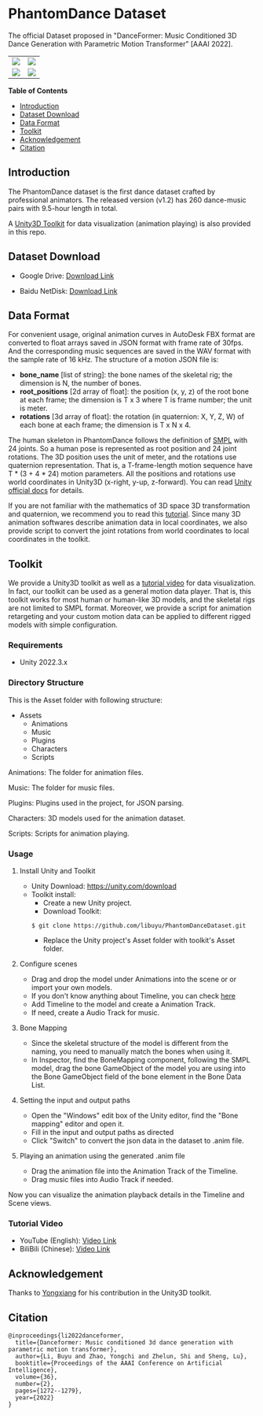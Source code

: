 # PhantomDance Dataset

The official Dataset proposed in "DanceFormer: Music Conditioned 3D Dance Generation with Parametric Motion Transformer” [AAAI 2022]. 

<table class="center">
<tr>
  
  <td><img src="https://huiye-tech.github.io/files/ChineseClassic.gif"></td>
  <td><img src="https://raw.githubusercontent.com/libuyu/libuyu.github.io/master/files/Otaku.gif"></td>
</tr>
<tr>
  <td><img src="https://raw.githubusercontent.com/libuyu/libuyu.github.io/master/files/Jazz.gif"></td>
  <td><img src="https://huiye-tech.github.io/files/HipHop.gif"></td>
</tr>
</table>

**Table of Contents**
- [Introduction](#introduction)
- [Dataset Download](#dataset-download)
- [Data Format](#data-format)
- [Toolkit](#toolkit)
- [Acknowledgement](#acknowledgement)
- [Citation](#citation)

## Introduction
The PhantomDance dataset is the first dance dataset crafted by professional animators. The released version (v1.2) has 260 dance-music pairs with 9.5-hour length in total.

A [Unity3D Toolkit](#toolkit) for data visualization (animation playing) is also provided in this repo.

## Dataset Download

- Google Drive: [Download Link](https://drive.google.com/file/d/1cDLsniPSXDSkuXPXosf6A8ybglz6adH8/view?usp=sharing)

- Baidu NetDisk: [Download Link](https://pan.baidu.com/s/1eXRlvSQkJn7-fhLHnzEVPQ?pwd=44d2)


## Data Format
For convenient usage, original animation curves in AutoDesk FBX format are converted to float arrays saved in JSON format with frame rate of 30fps. And the corresponding music sequences are saved in the WAV format with the sample rate of 16 kHz. The structure of a motion JSON file is:
- **bone_name** [list of string]: the bone names of the skeletal rig; the dimension is N, the number of bones.
- **root_positions** [2d array of float]: the position (x, y, z) of the root bone at each frame; the dimension is T x 3 where T is frame number; the unit is meter.
- **rotations** [3d array of float]: the rotation (in quaternion: X, Y, Z, W) of each bone at each frame; the dimension is T x N x 4.

The human skeleton in PhantomDance follows the definition of [SMPL](https://smpl.is.tue.mpg.de/) with 24 joints. So a human pose is represented as root position and 24 joint rotations. The 3D position uses the unit of meter, and the rotations use quaternion representation. That is, a T-frame-length motion sequence have T * (3 + 4 * 24) motion parameters. All the positions and rotations use world coordinates in Unity3D (x-right, y-up, z-forward). You can read [Unity official docs](https://docs.unity3d.com/Manual/QuaternionAndEulerRotationsInUnity.html) for details.

If you are not familiar with the mathematics of 3D space 3D transformation and quaternion, we recommend you to read this [tutorial](http://web.mit.edu/2.998/www/QuaternionReport1.pdf). Since many 3D animation softwares describe animation data in local coordinates, we also provide script to convert the joint rotations from world coordinates to local coordinates in the toolkit.


## Toolkit

We provide a Unity3D toolkit as well as a [tutorial video](#tutorial-video) for data visualization. In fact, our toolkit can be used as a general motion data player. That is, this toolkit works for most human or human-like 3D models, and the skeletal rigs are not limited to SMPL format. Moreover, we provide a script for animation retargeting and your custom motion data can be applied to different rigged models with simple configuration.

### Requirements
- Unity 2022.3.x

### Directory Structure

This is the Asset folder with following structure:

- Assets
  - Animations
  - Music
  - Plugins
  - Characters
  - Scripts

Animations: The folder for animation files.

Music: The folder for music files.

Plugins: Plugins used in the project, for JSON parsing.

Characters: 3D models used for the animation dataset.

Scripts: Scripts for animation playing.

### Usage

1. Install Unity and Toolkit
   - Unity Download: https://unity.com/download
   - Toolkit install: 
      - Create a new Unity project.
      - Download Toolkit:
      ```
      $ git clone https://github.com/libuyu/PhantomDanceDataset.git
      ```
      - Replace the Unity project's Asset folder with toolkit's Asset folder. 

2. Configure scenes
   - Drag and drop the model under Animations into the scene or or import your own models.
   - If you don't know anything about Timeline, you can check [here](https://docs.unity3d.com/2021.3/Documentation/Manual/com.unity.timeline.html)
   - Add Timeline to the model and create a Animation Track.
   - If need, create a Audio Track for music.

3. Bone Mapping
   - Since the skeletal structure of the model is different from the naming, you need to manually match the bones when using it.
   - In Inspector, find the BoneMapping component, following the SMPL model, drag the bone GameObject of the model you are using into the Bone GameObject field of the bone element in the Bone Data List.

4. Setting the input and output paths
   - Open the "Windows" edit box of the Unity editor, find the "Bone mapping" editor and open it.
   - Fill in the input and output paths as directed
   - Click "Switch" to convert the json data in the dataset to .anim file.

5. Playing an animation using the generated .anim file
   - Drag the animation file into the Animation Track of the Timeline.
   - Drag music files into Audio Track if needed.

Now you can visualize the animation playback details in the Timeline and Scene views.

### Tutorial Video

- YouTube (English): [Video Link]()
- BiliBili (Chinese): [Video Link]()


## Acknowledgement
Thanks to [Yongxiang](https://github.com/Qedsama) for his contribution in the Unity3D toolkit.

## Citation
```
@inproceedings{li2022danceformer,
  title={Danceformer: Music conditioned 3d dance generation with parametric motion transformer},
  author={Li, Buyu and Zhao, Yongchi and Zhelun, Shi and Sheng, Lu},
  booktitle={Proceedings of the AAAI Conference on Artificial Intelligence},
  volume={36},
  number={2},
  pages={1272--1279},
  year={2022}
}
```
